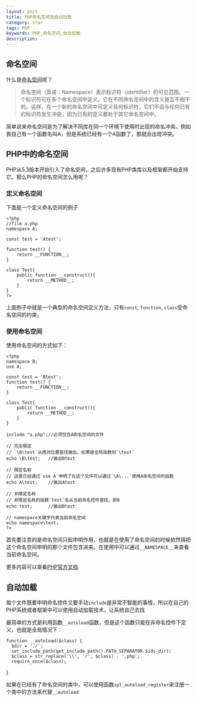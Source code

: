 ```yaml
---
layout: post
title: PHP命名空间及自动加载
category: star
tags: PHP
keywords: PHP,命名空间,自动加载
description: 
---
```


## 命名空间
什么是[命名空间][1]呢？

> 命名空间（英语：Namespace）表示标识符（identifier）的可见范围。一个标识符可在多个命名空间中定义，它在不同命名空间中的含义是互不相干的。这样，在一个新的命名空间中可定义任何标识符，它们不会与任何已有的标识符发生冲突，因为已有的定义都处于其它命名空间中。

简单说来命名空间是为了解决不同库在同一个环境下使用时出现的命名冲突。例如我自己有一个函数名叫A，但是系统已经有一个A函数了，那就会出现冲突。

## PHP中的命名空间
PHP从5.3版本开始引入了命名空间，之后许多现有PHP类库以及框架都开始支持它。那么PHP的命名空间怎么用呢？

### 定义命名空间
下面是一个定义命名空间的例子

    <?php    
    //file a.php
    namespace A;
    
    const test = 'Atest'; 
    
    function test() { 
        return __FUNCTION__; 
    }
    
    class Test{
        public function __construct(){
            return __METHOD__;
        }
    }
    ?>
    
上面例子中就是一个典型的命名空间定义方法，只有`const`, `function`, `class`受命名空间的约束。

### 使用命名空间
使用命名空间的方式如下：

    <?php 
    namespace B;
    use A;
    
    const test = 'Btest';
    function test() { 
        return __FUNCTION__; 
    }
    
    class Test{
        public function __construct(){
            return __METHOD__;
        }
    }
    
    include "a.php";//必须包含A命名空间的文件
    
    // 完全限定
    // `\B\test`从绝对位置查找输出，如果是全局函数则`\test`
    echo \B\test;   //输出Btest
    
    // 限定名称  
    // 这里已经通过`use A`申明了在这个文件可以通过`\A\...`使用A命名空间的函数
    echo A\test;    //输出Atest
    
    // 非限定名称
    // 非限定名称的函数`test`会从当前命名控件查找，即B
    echo test;      //输出Btest
    
    // namespace关键字代表当前命名空间
    echo namespace\test;
    ?>

首先要注意的是命名空间只起申明作用，也就是在使用了命名空间的时候依然得把这个命名空间申明的那个文件包含进来。在使用中可以通过`__NAMESPACE__`来查看当前命名空间。

更多内容可以查看[PHP官方文档][2]

## 自动加载
每个文件既要申明命名控件又要手动`include`是非常不智能的事情，所以在自己的PHP系统或者框架中可以使用自动加载技术，让系统自己去找

最简单的方式是利用函数`__autoload`函数，但是这个函数只能在非命名控件下定义，也就是全局情况下：

    function __autoload($class) {
      $dir = './';
      set_include_path(get_include_path().PATH_SEPARATOR.$ids_dir);
      $class = str_replace('\\', '/', $class) . '.php'; 
      require_once($class);
}

如果在已经有了命名空间的类中，可以使用函数`spl_autoload_register`来注册一个类中的方法来代替`__autoload`

[1]: http://zh.wikipedia.org/wiki/%E5%91%BD%E5%90%8D%E7%A9%BA%E9%97%B4
[2]: http://www.php.net/manual/zh/language.namespaces.basics.php


